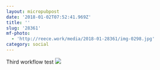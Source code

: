```yaml
---
layout: micropubpost
date: '2018-01-02T07:52:41.969Z'
title: ''
slug: '28361'
mf-photo:
  - 'http://reece.work/media/2018-01-28361/img-0298.jpg'
category: social
---
```

Third workflow test 
![](http://reece.work/IMG_0298.JPG)